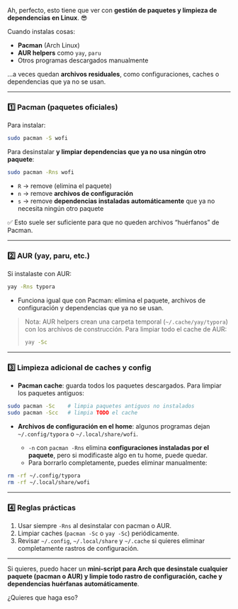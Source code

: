 Ah, perfecto, esto tiene que ver con **gestión de paquetes y limpieza de dependencias en Linux**. 😎

Cuando instalas cosas:

* **Pacman** (Arch Linux)
* **AUR helpers** como `yay`, `paru`
* Otros programas descargados manualmente

…a veces quedan **archivos residuales**, como configuraciones, caches o dependencias que ya no se usan.

---

### 1️⃣ Pacman (paquetes oficiales)

Para instalar:

```bash
sudo pacman -S wofi
```

Para desinstalar **y limpiar dependencias que ya no usa ningún otro paquete**:

```bash
sudo pacman -Rns wofi
```

* `R` → remove (elimina el paquete)
* `n` → remove **archivos de configuración**
* `s` → remove **dependencias instaladas automáticamente** que ya no necesita ningún otro paquete

✅ Esto suele ser suficiente para que no queden archivos “huérfanos” de Pacman.

---

### 2️⃣ AUR (yay, paru, etc.)

Si instalaste con AUR:

```bash
yay -Rns typora
```

* Funciona igual que con Pacman: elimina el paquete, archivos de configuración y dependencias que ya no se usan.

> Nota: AUR helpers crean una carpeta temporal (`~/.cache/yay/typora`) con los archivos de construcción.
> Para limpiar todo el cache de AUR:
>
> ```bash
> yay -Sc
> ```

---

### 3️⃣ Limpieza adicional de caches y config

* **Pacman cache**: guarda todos los paquetes descargados. Para limpiar los paquetes antiguos:

```bash
sudo pacman -Sc    # limpia paquetes antiguos no instalados
sudo pacman -Scc   # limpia TODO el cache
```

* **Archivos de configuración en el home**: algunos programas dejan `~/.config/typora` o `~/.local/share/wofi`.

  * `-n` con `pacman -Rns` elimina **configuraciones instaladas por el paquete**, pero si modificaste algo en tu home, puede quedar.
  * Para borrarlo completamente, puedes eliminar manualmente:

```bash
rm -rf ~/.config/typora
rm -rf ~/.local/share/wofi
```

---

### 4️⃣ Reglas prácticas

1. Usar siempre `-Rns` al desinstalar con pacman o AUR.
2. Limpiar caches (`pacman -Sc` o `yay -Sc`) periódicamente.
3. Revisar `~/.config`, `~/.local/share` y `~/.cache` si quieres eliminar completamente rastros de configuración.

---

Si quieres, puedo hacer un **mini-script para Arch que desinstale cualquier paquete (pacman o AUR) y limpie todo rastro de configuración, cache y dependencias huérfanas automáticamente**.

¿Quieres que haga eso?

